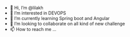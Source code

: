 - 👋 Hi, I’m @lilakh
- 👀 I’m interested in DEVOPS
- 🌱 I’m currently learning Spring boot and Angular
- 💞️ I’m looking to collaborate on all kind of new challenge 
- 📫 How to reach me ...

<!---
lilakh/lilakh is a ✨ special ✨ repository because its `README.md` (this file) appears on your GitHub profile.
You can click the Preview link to take a look at your changes.
--->
